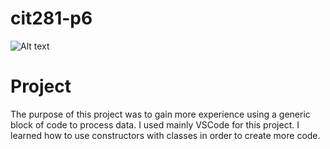 # cit281-p6

![Alt text](https://github.com/kbash-uo/cit281-p6/assets/170210333/a14b83da-1f64-412e-9d9e-69f178bf7501)

# Project
The purpose of this project was to gain more experience using a generic block of code to process data. I used mainly VSCode for this project. I learned how to use constructors with classes in order to create more code.
